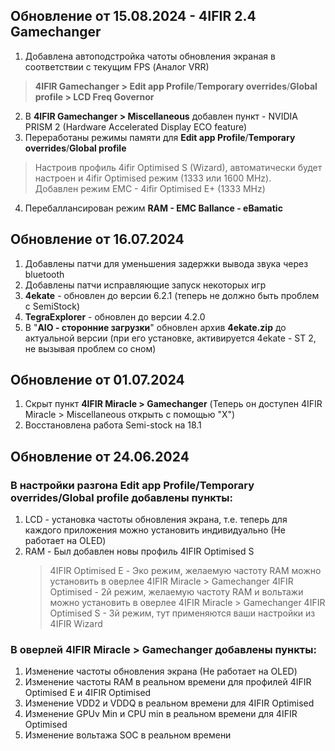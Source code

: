 ## Обновление от 15.08.2024 - 4IFIR 2.4 Gamechanger
1.  Добавлена автоподстройка чатоты обновления экраная в соответствии с текущим FPS (Аналог VRR)
> **4IFIR Gamechanger > Edit app Profile**/**Temporary overrides**/**Global profile > LCD Freq Governor**
2.  В **4IFIR Gamechanger > Miscellaneous** добавлен пункт - NVIDIA PRISM 2 (Hardware Accelerated Display ECO feature)
3.  Переработаны режимы памяти для **Edit app Profile**/**Temporary overrides**/**Global profile**
>Настроив профиль 4ifir Optimised S (Wizard), автоматически будет настроен и 4ifir Optimised режим (1333 или 1600 MHz).  
>Добавлен режим EMC - 4ifir Optimised E+ (1333 MHz)
4.  Перебаллансирован режим **RAM - EMC Ballance - eBamatic**  

## Обновление от 16.07.2024 
1.  Добавлены патчи для уменьшения задержки вывода звука через bluetooth
2.  Добавлены патчи исправляющие запуск некоторых игр
3.  **4ekate** - обновлен до версии  6.2.1 (теперь не должно быть проблем с SemiStock)
4.  **TegraExplorer** - обновлен до версии  4.2.0
5.  В "**AIO - сторонние загрузки**" обновлен архив **4ekate.zip** до актуальной версии (при его установке, активируется 4ekate - ST 2, не вызывая проблем со сном)

## Обновление от 01.07.2024    
1.  Скрыт пункт **4IFIR Miracle > Gamechanger** (Теперь он доступен 4IFIR Miracle > Miscellaneous открыть с помощью "Х")  
2.  Восстановлена работа Semi-stock на 18.1

## Обновление от 24.06.2024  

### В настройки разгона **Edit app Profile**/**Temporary overrides**/**Global profile** добавлены пункты:
1. LCD - установка частоты обновления экрана, т.е. теперь для каждого приложения можно установить индивидуально (Не работает на OLED)
2. RAM - Был добавлен новы профиль 4IFIR Optimised S
   >4IFIR Optimised E - Эко режим, желаемую частоту RAM можно установить в оверлее 4IFIR Miracle > Gamechanger
   >4IFIR Optimised - 2й режим, желаемую частоту RAM и вольтажи можно установить в оверлее 4IFIR Miracle > Gamechanger
   >4IFIR Optimised S - 3й режим, тут применяются ваши настройки из 4IFIR Wizard
   
### В оверлей **4IFIR Miracle > Gamechanger** добавлены пункты:  
1. Изменение частоты обновления экрана (Не работает на OLED)
2. Изменение частоты RAM в реальном времени для профилей 4IFIR Optimised E и 4IFIR Optimised
3. Изменение VDD2 и VDDQ в реальном времени для 4IFIR Optimised
4. Изменение GPUv Min и CPU min в реальном времени для 4IFIR Optimised
5. Изменение вольтажа SOC в реальном времени
